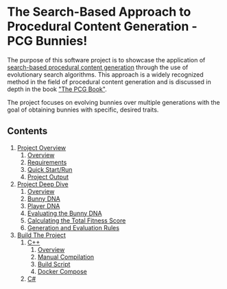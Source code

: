 # The Search-Based Approach to Procedural Content Generation - PCG Bunnies!
 
The purpose of this software project is to showcase the application of <a href="http://pcgbook.com/wp-content/uploads/chapter02.pdf" target="_blank" title="search-based procedural content generation">search-based procedural content generation</a> through the use of evolutionary search algorithms. This approach is a widely recognized method in the field of procedural content generation and is discussed in depth in the book <a href="https://pcgbook.com" target="_blank">"The PCG Book"</a>.

The project focuses on evolving bunnies over multiple generations with the goal of obtaining bunnies with specific, desired traits.
 
## Contents
1. [Project Overview](overview.md)
    1. [Overview](overview.md#overview)
    1. [Requirements](overview.md#requirements)
    1. [Quick Start/Run](overview.md#quick-startrun)
    1. [Project Output](overview.md#project-output)
2. [Project Deep Dive](deep-dive.md)
    1. [Overview](deep-dive.md#overview)
    2. [Bunny DNA](deep-dive.md#bunny-dna)
    3. [Player DNA](deep-dive.md#player-dna)
    4. [Evaluating the Bunny DNA](deep-dive.md#evaluating-the-bunny-dna)
    6. [Calculating the Total Fitness Score](deep-dive.md#calculating-the-total-fitness-score)
    7. [Generation and Evaluation Rules](deep-dive.md#generation-and-evaluation-rules)
3. [Build The Project](../build/index.md)
    1. [C++](../build/cplusplus.md)
        1. [Overview](../build/cplusplus.md#overview)
        2. [Manual Compilation](../build/cplusplus.md#manual-compilation)
        3. [Build Script](../build/cplusplus.md#compile-via-build-script)
        4. [Docker Compose](../build/cplusplus.md#compile-via-docker-compose)
    2. [C#](../build/csharp.md)
 